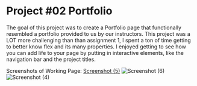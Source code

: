 # Project #02 Portfolio 

The goal of this project was to create a Portfolio page that functionally resembled a portfolio provided to us by our instructors. This project was a LOT more challenging than than assignment 1, I spent a ton of time getting to better know flex and its many properties. I enjoyed getting to see how you can add life to your page by putting in interactive elements, like the navigation bar and the project titles. 








Screenshots of Working Page:
[Screenshot (5)](https://user-images.githubusercontent.com/85468253/123557235-cad7c200-d75d-11eb-8092-e5ef501fb2fa.png)
![Screenshot (6)](https://user-images.githubusercontent.com/85468253/123557236-cc08ef00-d75d-11eb-8076-a11244557484.png)
![Screenshot (4)](https://user-images.githubusercontent.com/85468253/123557237-cca18580-d75d-11eb-8a57-457d51d828eb.png)
